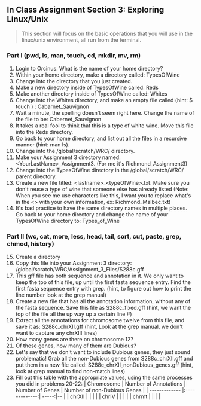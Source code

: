 ## In Class Assignment Section 3: Exploring Linux/Unix

>This section will focus on the basic operations that you will use in the linux/unix environment, all run from the terminal.

### Part I (pwd, ls, man, touch, cd, mkdir, mv, rm)

1. Login to Orcinus.   What is the name of your home directory?
2. Within your home directory, make a directory called: TypesOfWine
3. Change into the directory that you just created.
4. Make a new directory inside of TypesOfWine called: Reds
5. Make another directory inside of TypesOfWine called: Whites
6. Change into the Whites directory, and make an empty file called (hint: $ touch <filename>) : Cabarnet_Sauvignon
7. Wait a minute, the spelling doesn't seem right here.  Change the name of the file to be: Cabernet_Sauvignon
8. It takes a real fool to think that this is a type of white wine.  Move this file into the Reds directory.
9. Go back to your home directory, and list out all the files in a recursive manner (hint: man ls).
10. Change into the /global/scratch/WRC/ directory.
11. Make your Assignment 3 directory named: \<YourLastName\>_Assignment3. (For me it's Richmond_Assignment3)
12. Change into the TypesOfWine directory in the /global/scratch/WRC/ parent directory. 
13. Create a new file titled: \<lastname\>_\<typeOfWine\>.txt.  Make sure you don't reuse a type of wine that someone else has already listed  (Note: When you see me use characters like this, I want you to replace what's in the <> with your own information, ex: Richmond_Malbec.txt)
14. It's bad practice to have the same directory names in multiple places.  Go back to your home directory and change the name of your TypesOfWine directory to: Types_of_Wine

### Part II (wc, cat, more, less, head, tail, sort, cut, paste, grep, chmod, history)
15. Create a directory
16. Copy this file into your Assignment 3 directory: /global/scratch/WRC/Assignment_3_Files/S288c.gff
17. This gff file has both sequence and annotation in it.  We only want to keep the top of this file, up until the first fasta sequence entry.  Find the first fasta sequence entry with grep. (hint, to figure out how to print the line number look at the grep manual)
18. Create a new file that has all the annotation information, without any of the fasta sequence.  Save this file as S288c_fixed.gff  (hint, we want the top of the file all the up way up a certain line #)
19. Extract all the annotations for chromosome twelve from this file, and save it as: S288c_chrXII.gff  (hint, Look at the grep manual, we don't want to capture any chrXIII lines)
20. How many genes are there on chromosome 12?
21. Of these genes, how many of them are Dubious?
22. Let's say that we don't want to include Dubious genes, they just sound problematic!  Grab all the non-Dubious genes from S288c_chrXII.gff and put them in a new file called: S288c_chrXII_nonDubious_genes.gff (hint, look at grep manual to find non-match lines)
23. Fill out this table with the appropriate values, using the same processes you did in problems 20-22:
| Chromosome    | Number of Annotations | Number of Genes  | Number of non-Dubious Genes |
| ------------- |:-------------:| -----:|-- |
| chrXII        |  | | |
| chrIV         |  | | | 
| chrmt         |  | | |







